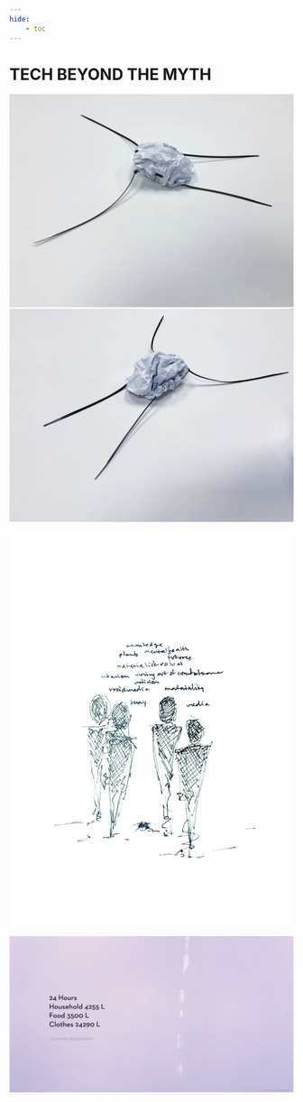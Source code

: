 ```yaml
---
hide:
    - toc
---
```


# **TECH BEYOND THE MYTH**


![](../images/LivingwithIdeas/Lwoi1.jpg)
![](../images/LivingwithIdeas/Lwoi2.jpg)


![](../images/LivingwithIdeas/Lwoisketch.jpg)


![](../images/LivingwithIdeas/film5.png)
